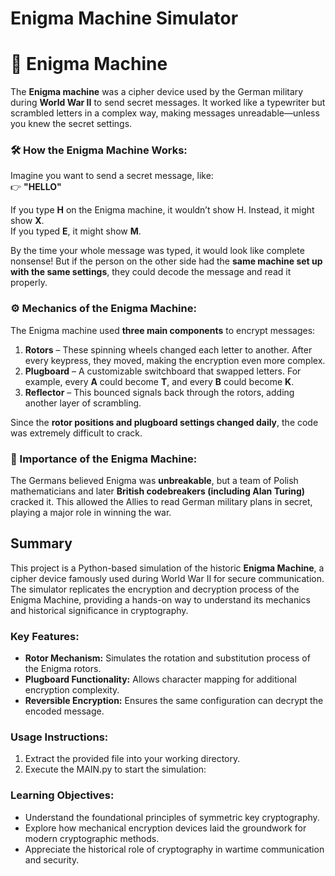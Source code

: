 # Enigma Machine Simulator

# 🔐 Enigma Machine

The **Enigma machine** was a cipher device used by the German military during **World War II** to send secret messages. It worked like a typewriter but scrambled letters in a complex way, making messages unreadable—unless you knew the secret settings.

### 🛠 How the Enigma Machine Works:

Imagine you want to send a secret message, like:  
👉 **"HELLO"**  

If you type **H** on the Enigma machine, it wouldn’t show H. Instead, it might show **X**.  
If you typed **E**, it might show **M**.  

By the time your whole message was typed, it would look like complete nonsense! But if the person on the other side had the **same machine set up with the same settings**, they could decode the message and read it properly.

### ⚙️ Mechanics of the Enigma Machine:

The Enigma machine used **three main components** to encrypt messages:

1. **Rotors** – These spinning wheels changed each letter to another. After every keypress, they moved, making the encryption even more complex.
2. **Plugboard** – A customizable switchboard that swapped letters. For example, every **A** could become **T**, and every **B** could become **K**.
3. **Reflector** – This bounced signals back through the rotors, adding another layer of scrambling.

Since the **rotor positions and plugboard settings changed daily**, the code was extremely difficult to crack.

### 🔑 Importance of the Enigma Machine:

The Germans believed Enigma was **unbreakable**, but a team of Polish mathematicians and later **British codebreakers (including Alan Turing)** cracked it. This allowed the Allies to read German military plans in secret, playing a major role in winning the war.

## Summary
This project is a Python-based simulation of the historic **Enigma Machine**, a cipher device famously used during World War II for secure communication. The simulator replicates the encryption and decryption process of the Enigma Machine, providing a hands-on way to understand its mechanics and historical significance in cryptography.

### Key Features:
- **Rotor Mechanism:** Simulates the rotation and substitution process of the Enigma rotors.
- **Plugboard Functionality:** Allows character mapping for additional encryption complexity.
- **Reversible Encryption:** Ensures the same configuration can decrypt the encoded message.

### Usage Instructions:
1. Extract the provided file into your working directory.
2. Execute the MAIN.py to start the simulation:
   

### Learning Objectives:
- Understand the foundational principles of symmetric key cryptography.
- Explore how mechanical encryption devices laid the groundwork for modern cryptographic methods.
- Appreciate the historical role of cryptography in wartime communication and security.


